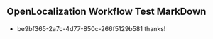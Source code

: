 ## OpenLocalization Workflow Test MarkDown
* be9bf365-2a7c-4d77-850c-266f5129b581 thanks!

<!--HONumber=Sep16_HO1-->


